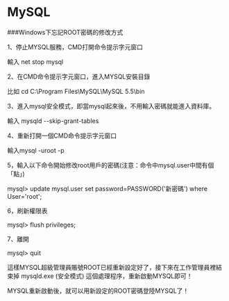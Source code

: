 # MySQL

###Windows下忘記ROOT密碼的修改方式

1、停止MYSQL服務，CMD打開命令提示字元窗口

輸入 net stop mysql

2、在CMD命令提示字元窗口，進入MYSQL安裝目錄

比如 cd C:\Program Files\MySQL\MySQL 5.5\bin

3、進入mysql安全模式，即當mysql起來後，不用輸入密碼就能進入資料庫。

輸入 mysqld --skip-grant-tables

4、重新打開一個CMD命令提示字元窗口

輸入mysql -uroot -p

5，輸入以下命令開始修改root用戶的密碼(注意：命令中mysql.user中間有個「點」)

mysql> update mysql.user set password=PASSWORD('新密碼') where User='root';

6，刷新權限表

mysql> flush privileges;

7、離開

mysql> quit

這樣MYSQL超級管理員賬號ROOT已經重新設定好了，接下來在工作管理員裡結束掉 mysqld.exe (安全模式) 這個處理程序，重新啟動MYSQL即可！

MYSQL重新啟動後，就可以用新設定的ROOT密碼登陸MYSQL了！
